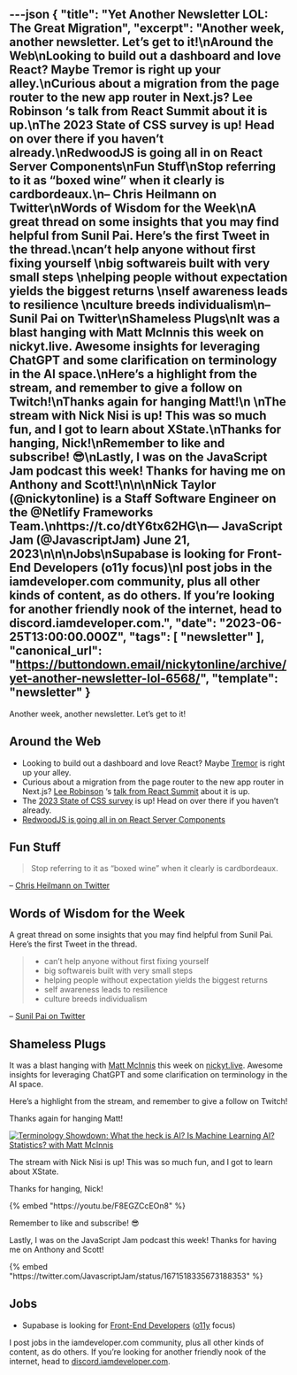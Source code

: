 ---json
{
  "title": "Yet Another Newsletter LOL: The Great Migration",
  "excerpt": "Another week, another newsletter. Let’s get to it!\nAround the Web\nLooking to build out a dashboard and love React? Maybe Tremor is right up your alley.\nCurious about a migration from the page router to the new app router in Next.js? Lee Robinson ‘s talk from React Summit about it is up.\nThe 2023 State of CSS survey is up! Head on over there if you haven’t already.\nRedwoodJS is going all in on React Server Components\nFun Stuff\nStop referring to it as “boxed wine” when it clearly is cardbordeaux.\n– Chris Heilmann on Twitter\nWords of Wisdom for the Week\nA great thread on some insights that you may find helpful from Sunil Pai. Here’s the first Tweet in the thread.\ncan’t help anyone without first fixing yourself \nbig softwareis built with very small steps \nhelping people without expectation yields the biggest returns \nself awareness leads to resilience \nculture breeds individualism\n– Sunil Pai on Twitter\nShameless Plugs\nIt was a blast hanging with Matt McInnis this week on nickyt.live. Awesome insights for leveraging ChatGPT and some clarification on terminology in the AI space.\nHere’s a highlight from the stream, and remember to give a follow on Twitch!\nThanks again for hanging Matt!\n \nThe stream with Nick Nisi is up! This was so much fun, and I got to learn about XState.\nThanks for hanging, Nick!\nRemember to like and subscribe! 😎\nLastly, I was on the JavaScript Jam podcast this week! Thanks for having me on Anthony and Scott!\n\n\nNick Taylor (@nickytonline) is a Staff Software Engineer on the @Netlify Frameworks Team.\nhttps://t.co/dtY6tx62HG\n— JavaScript Jam (@JavascriptJam) June 21, 2023\n\n\nJobs\nSupabase is looking for Front-End Developers (o11y focus)\nI post jobs in the iamdeveloper.com community, plus all other kinds of content, as do others. If you’re looking for another friendly nook of the internet, head to discord.iamdeveloper.com.",
  "date": "2023-06-25T13:00:00.000Z",
  "tags": [
    "newsletter"
  ],
  "canonical_url": "https://buttondown.email/nickytonline/archive/yet-another-newsletter-lol-6568/",
  "template": "newsletter"
}
---

<p>Another week, another newsletter. Let&rsquo;s get to it!</p>
<h2>Around the Web</h2>
<ul>
<li>Looking to build out a dashboard and love React? Maybe <a href="https://github.com/tremorlabs/tremor?utm_source=nickytonline&amp;utm_medium=email&amp;utm_campaign=yet-another-newsletter-lol-6568" target="_blank">Tremor</a> is right up your alley.</li>
<li>Curious about a migration from the page router to the new app router in Next.js? <a href="https://twitter.com/leeerob/status/1671137237805977600?utm_source=nickytonline&amp;utm_medium=email&amp;utm_campaign=yet-another-newsletter-lol-6568" target="_blank">Lee Robinson</a> &lsquo;s <a href="https://www.youtube.com/watch?v=I9Ev044V4Lk&amp;utm_source=nickytonline&amp;utm_medium=email&amp;utm_campaign=yet-another-newsletter-lol-6568" target="_blank">talk from React Summit</a> about it is up.</li>
<li>The <a href="https://survey.devographics.com/en-US/survey/state-of-css/2023?utm_source=nickytonline&amp;utm_medium=email&amp;utm_campaign=yet-another-newsletter-lol-6568" target="_blank">2023 State of CSS survey</a> is up! Head on over there if you haven&rsquo;t already.</li>
<li><a href="https://tom.preston-werner.com/2023/05/30/redwoods-next-epoch-all-in-on-rsc.html?utm_source=nickytonline&amp;utm_medium=email&amp;utm_campaign=yet-another-newsletter-lol-6568" target="_blank">RedwoodJS is going all in on React Server Components</a></li>
</ul>
<h2>Fun Stuff</h2>
<blockquote>
<p>Stop referring to it as &ldquo;boxed wine&rdquo; when it clearly is cardbordeaux.</p>
</blockquote>
<p>– <a href="https://twitter.com/codepo8/status/1670451020282105857?utm_source=nickytonline&amp;utm_medium=email&amp;utm_campaign=yet-another-newsletter-lol-6568" target="_blank">Chris Heilmann on Twitter</a></p>
<h2>Words of Wisdom for the Week</h2>
<p>A great thread on some insights that you may find helpful from Sunil Pai. Here&rsquo;s the first Tweet in the thread.</p>
<blockquote>
<ul>
<li>can&rsquo;t help anyone without first fixing yourself </li>
<li>big softwareis built with very small steps </li>
<li>helping people without expectation yields the biggest returns </li>
<li>self awareness leads to resilience </li>
<li>culture breeds individualism</li>
</ul>
</blockquote>
<p>– <a href="https://twitter.com/threepointone/status/1670367424590274560?utm_source=nickytonline&amp;utm_medium=email&amp;utm_campaign=yet-another-newsletter-lol-6568" target="_blank">Sunil Pai on Twitter</a></p>
<h2>Shameless Plugs</h2>
<p>It was a blast hanging with <a href="https://twitter.com/MattLovesMath?utm_source=nickytonline&amp;utm_medium=email&amp;utm_campaign=yet-another-newsletter-lol-6568" target="_blank">Matt McInnis</a> this week on <a href="https://nickyt.live?utm_source=nickytonline&amp;utm_medium=email&amp;utm_campaign=yet-another-newsletter-lol-6568" target="_blank">nickyt.live</a>. Awesome insights for leveraging ChatGPT and some clarification on terminology in the AI space.</p>
<p>Here&rsquo;s a highlight from the stream, and remember to give a follow on Twitch!</p>
<p>Thanks again for hanging Matt!</p>
<p><a href="https://www.twitch.tv/videos/1852559157?filter=highlights&amp;sort=time&amp;utm_source=nickytonline&amp;utm_medium=email&amp;utm_campaign=yet-another-newsletter-lol-6568" target="_blank"><img alt="Terminology Showdown: What the heck is AI? Is Machine Learning AI? Statistics? with Matt McInnis" class="newsletter-image" src="https://buttondown.imgix.net/images/4289743b-c31a-43d2-9ca8-079530dc0c40.png?w=960&amp;fit=max" /> </a></p>
<p>The stream with Nick Nisi is up! This was so much fun, and I got to learn about XState.</p>
<p>Thanks for hanging, Nick!</p>{% embed "https://youtu.be/F8EGZCcEOn8" %}
<p>Remember to like and subscribe! 😎</p>
<p>Lastly, I was on the JavaScript Jam podcast this week! Thanks for having me on Anthony and Scott!</p>
{% embed "https://twitter.com/JavascriptJam/status/1671518335673188353" %}
<h2>Jobs</h2>
<ul>
<li>Supabase is looking for <a href="https://boards.greenhouse.io/supabase/jobs/4910374004?utm_source=nickytonline&amp;utm_medium=email&amp;utm_campaign=yet-another-newsletter-lol-6568" target="_blank">Front-End Developers</a> (<a href="https://www.honeycomb.io/resources/intro-to-o11y-topic-1-what-is-observability?utm_source=nickytonline&amp;utm_medium=email&amp;utm_campaign=yet-another-newsletter-lol-6568" target="_blank">o11y</a> focus)</li>
</ul>
<p>I post jobs in the iamdeveloper.com community, plus all other kinds of content, as do others. If you&rsquo;re looking for another friendly nook of the internet, head to <a href="https://discord.iamdeveloper.com?utm_source=nickytonline&amp;utm_medium=email&amp;utm_campaign=yet-another-newsletter-lol-6568" target="_blank">discord.iamdeveloper.com</a>.</p>
<!-- my newsletter -->